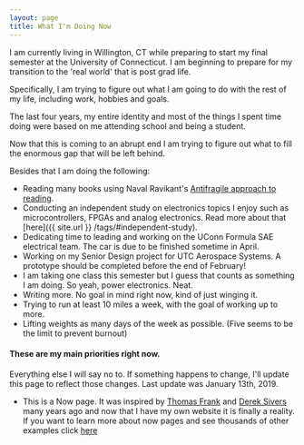 ```yaml
---
layout: page
title: What I'm Doing Now
---
```


I am currently living in Willington, CT while preparing to start my final semester at the University of Connecticut. I am beginning to prepare for my transition to the 'real world' that is post grad life.

Specifically, I am trying to figure out what I am going to do with the rest of my life, including work, hobbies and goals. 

The last four years, my entire identity and most of the things I spent time doing were based on me attending school and being a student. 

Now that this is coming to an abrupt end I am trying to figure out what to fill the enormous gap that will be left behind.

Besides that I am doing the following:
- Reading many books using Naval Ravikant's [Antifragile approach to reading](https://hackernoon.com/everything-i-knew-about-reading-was-wrong-bde7e57fbfdc).
- Conducting an independent study on electronics topics I enjoy such as microcontrollers, FPGAs and analog electronics. Read more about that [here]({{ site.url }} /tags/#independent-study).
- Dedicating time to leading and working on the UConn Formula SAE electrical team. The car is due to be finished sometime in April.
- Working on my Senior Design project for UTC Aerospace Systems. A prototype should be completed before the end of February!
- I am taking one class this semester but I guess that counts as something I am doing. So yeah, power electronics. Neat.
- Writing more. No goal in mind right now, kind of just winging it.
- Trying to run at least 10 miles a week, with the goal of working up to more.
- Lifting weights as many days of the week as possible. (Five seems to be the limit to prevent burnout)

#### These are my main priorities right now.

Everything else I will say no to. If something happens to change, I'll update this page to reflect those changes. Last update was January 13th, 2019.

* This is a Now page. It was inspired by [Thomas Frank](https://collegeinfogeek.com/now/) and [Derek Sivers](https://sivers.org/now) many years ago and now that I have my own website it is finally a reality. If you want to learn more about now pages and see thousands of other examples click [here](https://nownownow.com/about)
